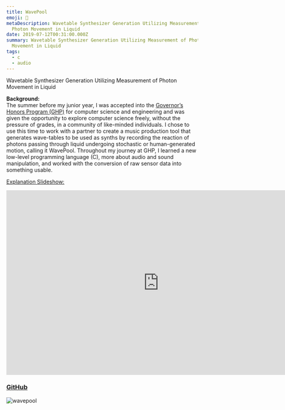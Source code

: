 ```yaml
---
title: WavePool
emoji: 🌊
metaDescription: Wavetable Synthesizer Generation Utilizing Measurement of
  Photon Movement in Liquid
date: 2019-07-12T00:31:00.000Z
summary: Wavetable Synthesizer Generation Utilizing Measurement of Photon
  Movement in Liquid
tags:
  - c
  - audio
---
```

Wavetable Synthesizer Generation Utilizing Measurement of Photon Movement in Liquid

**Background:**\
The summer before my junior year, I was accepted into the [Governor’s Honors Program (GHP)](https://gosa.georgia.gov/governors-honors-program) for computer science and engineering and was given the opportunity to explore computer science freely, without the pressure of grades, in a community of like-minded individuals. I chose to use this time to work with a partner to create a music production tool that generates wave-tables to be used as synths by recording the reaction of photons passing through liquid undergoing stochastic or human-generated motion, calling it WavePool. Throughout my journey at GHP, I learned a new low-level programming language (C), more about audio and sound manipulation, and worked with the conversion of raw sensor data into something usable.

[Explanation Slideshow:](https://docs.google.com/presentation/d/e/2PACX-1vQoAlTnIkXb63iPh-bSzPmrRLaI2SsUeKAsn2q_k-gjDAT4ae2lg6WCRTjRzECEGOoGLywryYLzqWLj/embed?start=false&loop=true&delayms=3000)

<iframe class="embed-responsive-item" src="https://docs.google.com/presentation/d/e/2PACX-1vQoAlTnIkXb63iPh-bSzPmrRLaI2SsUeKAsn2q_k-gjDAT4ae2lg6WCRTjRzECEGOoGLywryYLzqWLj/embed?start=false&loop=true&delayms=3000" frameborder="0" width="800" height="485" allowfullscreen mozallowfullscreen="true" webkitallowfullscreen="true"></iframe>

### [GitHub](https://github.com/shiv213/WavePool "GitHub")

![wavepool](https://camo.githubusercontent.com/e8571e5efd3127f035a25b23e040cb5a8214c537cd8dcac3e3d432de5424e4e3/68747470733a2f2f692e696d6775722e636f6d2f384e53784f51732e706e67 "wavepool")
